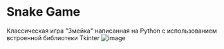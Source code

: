 # Snake Game

Классическая игра "Змейка" написанная на Python с использованием встроенной библиотеки Tkinter
![image](https://github.com/DotSanX/Snake-Game/assets/125751005/cb810e1d-056d-4674-b6bf-43e8adb2c976)
